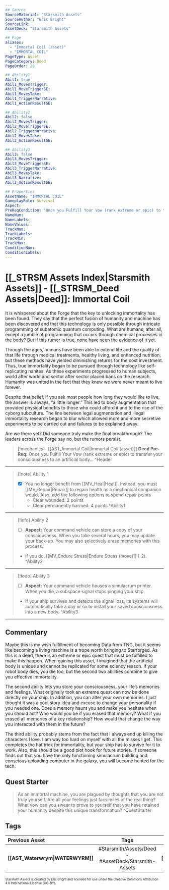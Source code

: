 ```yaml
---
## Source
SourceMaterial: "Starsmith Assets"
SourceAuthor: "Eric Bright"
SourceLink: 
AssetDeck: "Starsmith Assets"

## Page
aliases: 
  - "Immortal Coil (asset)"
  - "IMMORTAL COIL"
PageType: Asset
PageCategory: Deed
PageOrder: 29

## Ability1
Abil1: true 
Abil1_MovesTrigger: 
Abil1_MoveTriggerSE: 
Abil1_MovesTake: 
Abil1_TriggerNarrative: 
Abil1_ActionResultSE: 

## Ability2
Abil2: false 
Abil2_MovesTrigger: 
Abil2_MoveTriggerSE: 
Abil2_TriggerNarrative: 
Abil2_MovesTake: 
Abil2_ActionResultSE: 

## Ability3
Abil3: false 
Abil3_MovesTrigger: 
Abil3_MoveTriggerSE: 
Abil3_TriggerNarrative: 
Abil3_MovesTake: 
Abil3_Narrative: 
Abil3_ActionResultSE: 

## Properties
AssetName: "IMMORTAL COIL"
GameplayRole: Survival
Aspect: 
PreReqCondition: "Once you Fulfill Your Vow (rank extreme or epic) to transfer your consciousness to an artificial body…" 
NameNum: 
NameLabels: 
NameValues: 
TrackNum: 
TrackLabels: 
TrackMin: 
TrackMax: 
ConditionNum: 
ConditionLabels:
---
```

# [[_STRSM Assets Index|Starsmith Assets]] - [[_STRSM_Deed Assets|Deed]]: Immortal Coil
It is whispered about the Forge that the key to unlocking immortality has been found. They say that the perfect fusion of humanity and machine has been discovered and that this technology is only possible through intricate programming of subatomic quantum computing. What are humans, after all, except a jumble of programming that occurs through chemical processes in the body? But if this rumor is true, none have seen the evidence of it yet. 

Through the ages, humans have been able to extend life and the quality of that life through medical treatments, healthy living, and enhanced nutrition, but these methods have yielded diminishing returns for the cost investment. Thus, true immortality began to be pursued through technology like self-replicating nanites. As these experiments progressed to human subjects, world after world and sector after sector placed bans on the research. Humanity was united in the fact that they knew we were never meant to live forever.

Despite that belief, if you ask most people how long they would like to live, the answer is always, “a little longer.” This led to body augmentation that provided physical benefits to those who could afford it and to the rise of the cyborg subculture. The line between legal augmentation and illegal immortality research began to blur which allowed more and more secretive experiments to be carried out and failures to be explained away.

Are we there yet? Did someone truly make the final breakthrough? The leaders across the Forge say no, but the rumors persist.

> [!mechanics]- [[AST_Immortal Coil|Immortal Coil (asset)]]
> **Deed Pre-Req:** Once you Fulfill Your Vow (rank extreme or epic) to transfer your consciousness to an artificial body… ^Header
___

> [!note] Ability 1
> - [x] You no longer benefit from [[MV_Heal|Heal]]. Instead, you must [[MV_Repair|Repair]] to regain health as a mechanical companion would.
> Also, add the following options to spend repair points
> 	- Clear wounded: 2 points
> 	- Clear permanently harmed: 4 points ^Ability1
___
> [!info] Ability 2
> - [ ] **Aspect:** Your command vehicle can store a copy of your consciousness.
> When you take several hours, you may update your back-up. You may also selectively erase memories with this process.
> - If you do, [[MV_Endure Stress|Endure Stress (move)]] (-2). ^Ability2
___
> [!todo] Ability 3
> - [ ] **Aspect:** Your command vehicle houses a simulacrum printer.
> When you die, a subspace signal stops pinging your ship.
> - If your ship survives and detects the signal loss, its systems will automatically take a day or so to install your saved consciousness into a new body. ^Ability3
___

## Commentary
Maybe this is my wish fulfillment of becoming Data from TNG, but it seems like becoming a living machine is a trope worth bringing to Starforged. As this is a deed, there is an extreme or epic quest that must be fulfilled to make this happen. When gaining this asset, I imagined that the artificial body is unique and cannot be replicated for some sciency reason. If your robot body dies, you die too, but the second two abilities combine to give you effective immortality.

The second ability lets you store your consciousness, your life’s memories and feelings. What originally took an extreme quest can now be done directly on your ship. In addition, you can alter your own memories. I just thought it was a cool story idea and excuse to change your personality if you needed one. Does a memory haunt you and make you hesitate when you should act? Who would you be if you erased that memory? What if you erased all memories of a key relationship? How would that change the way you interacted with them in the future?

The third ability probably stems from the fact that I always end up killing the characters I love. I am way too hard on myself with all the misses I get. This completes the hat trick for immortality, but your ship has to survive for it to work. Also, this should be a good plot hook for future stories. If someone finds out that you have the only functioning simulacrum building and conscious uploading computer in the galaxy, you will become hunted for the tech.

## Quest Starter
> As an immortal machine, you are plagued by thoughts that you are not truly yourself. Are all your feelings just facsimiles of the real thing? What vow can you swear to prove to yourself that you have retained your humanity despite this unique transformation? ^QuestStarter

## Tags

| Previous Asset| Tags | Next Asset |
| :--- | :---: | ---: |
| **[[AST_Waterwrym\|WATERWYRM]]** | #Starsmith/Assets/Deed - #AssetDeck/Starsmith-Assets | **[[AST_Indefatigable\|INDEFATIGABLE]]** |

<font size=-2>Starsmith Assets is created by Eric Bright and licensed for use under the Creative Commons Attribution 4.0 International License (CC-BY).</font>